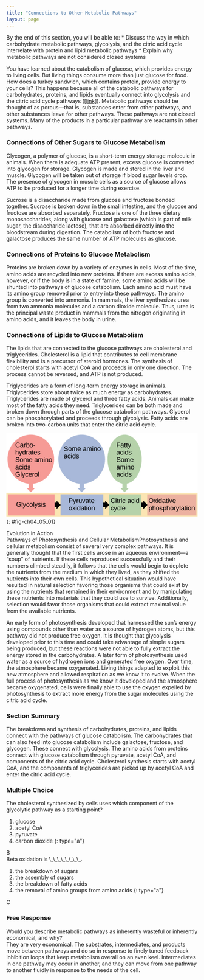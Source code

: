 ```yaml
---
title: "Connections to Other Metabolic Pathways"
layout: page
---
```



<div data-type="abstract" markdown="1">
By the end of this section, you will be able to:
* Discuss the way in which carbohydrate metabolic pathways, glycolysis, and the citric acid cycle interrelate with protein and lipid metabolic pathways
* Explain why metabolic pathways are not considered closed systems

</div>

You have learned about the catabolism of glucose, which provides energy to living cells. But living things consume more than just glucose for food. How does a turkey sandwich, which contains protein, provide energy to your cells? This happens because all of the catabolic pathways for carbohydrates, proteins, and lipids eventually connect into glycolysis and the citric acid cycle pathways ([\[link\]](#fig-ch04_05_01)). Metabolic pathways should be thought of as porous—that is, substances enter from other pathways, and other substances leave for other pathways. These pathways are not closed systems. Many of the products in a particular pathway are reactants in other pathways.

### Connections of Other Sugars to Glucose Metabolism

Glycogen, a polymer of glucose, is a short-term energy storage molecule in animals. When there is adequate ATP present, excess glucose is converted into glycogen for storage. Glycogen is made and stored in the liver and muscle. Glycogen will be taken out of storage if blood sugar levels drop. The presence of glycogen in muscle cells as a source of glucose allows ATP to be produced for a longer time during exercise.

Sucrose is a disaccharide made from glucose and fructose bonded together. Sucrose is broken down in the small intestine, and the glucose and fructose are absorbed separately. Fructose is one of the three dietary monosaccharides, along with glucose and galactose (which is part of milk sugar, the disaccharide lactose), that are absorbed directly into the bloodstream during digestion. The catabolism of both fructose and galactose produces the same number of ATP molecules as glucose.

### Connections of Proteins to Glucose Metabolism

Proteins are broken down by a variety of enzymes in cells. Most of the time, amino acids are recycled into new proteins. If there are excess amino acids, however, or if the body is in a state of famine, some amino acids will be shunted into pathways of glucose catabolism. Each amino acid must have its amino group removed prior to entry into these pathways. The amino group is converted into ammonia. In mammals, the liver synthesizes urea from two ammonia molecules and a carbon dioxide molecule. Thus, urea is the principal waste product in mammals from the nitrogen originating in amino acids, and it leaves the body in urine.

### Connections of Lipids to Glucose Metabolism

The lipids that are connected to the glucose pathways are cholesterol and triglycerides. Cholesterol is a lipid that contributes to cell membrane flexibility and is a precursor of steroid hormones. The synthesis of cholesterol starts with acetyl CoA and proceeds in only one direction. The process cannot be reversed, and ATP is not produced.

Triglycerides are a form of long-term energy storage in animals. Triglycerides store about twice as much energy as carbohydrates. Triglycerides are made of glycerol and three fatty acids. Animals can make most of the fatty acids they need. Triglycerides can be both made and broken down through parts of the glucose catabolism pathways. Glycerol can be phosphorylated and proceeds through glycolysis. Fatty acids are broken into two-carbon units that enter the citric acid cycle.

 ![This illustration shows that glycogen, fats, and proteins can be catabolized via aerobic respiration. Glycogen is broken down into glucose, which feeds into glycolysis. Fats are broken down into glycerol, which is processed by glycolysis, and fatty acids, which are converted into acetyl CoA. Proteins are broken down into amino acids, which are processed at various stages of aerobic respiration, including glycolysis, acetyl CoA formation, and the citric acid cycle.](../resources/Figure_04_05_01.jpg "Glycogen from the liver and muscles, together with fats, can feed into the catabolic pathways for carbohydrates.&#10;"){: #fig-ch04_05_01}

<div data-type="note" data-has-label="true" class="evolution non-majors" data-label="" markdown="1">
<div data-type="title">
Evolution in Action
</div>
<span data-type="title">Pathways of Photosynthesis and Cellular Metabolism</span>Photosynthesis and cellular metabolism consist of several very complex pathways. It is generally thought that the first cells arose in an aqueous environment—a “soup” of nutrients. If these cells reproduced successfully and their numbers climbed steadily, it follows that the cells would begin to deplete the nutrients from the medium in which they lived, as they shifted the nutrients into their own cells. This hypothetical situation would have resulted in natural selection favoring those organisms that could exist by using the nutrients that remained in their environment and by manipulating these nutrients into materials that they could use to survive. Additionally, selection would favor those organisms that could extract maximal value from the available nutrients.

An early form of photosynthesis developed that harnessed the sun’s energy using compounds other than water as a source of hydrogen atoms, but this pathway did not produce free oxygen. It is thought that glycolysis developed prior to this time and could take advantage of simple sugars being produced, but these reactions were not able to fully extract the energy stored in the carbohydrates. A later form of photosynthesis used water as a source of hydrogen ions and generated free oxygen. Over time, the atmosphere became oxygenated. Living things adapted to exploit this new atmosphere and allowed respiration as we know it to evolve. When the full process of photosynthesis as we know it developed and the atmosphere became oxygenated, cells were finally able to use the oxygen expelled by photosynthesis to extract more energy from the sugar molecules using the citric acid cycle.

</div>

### Section Summary

The breakdown and synthesis of carbohydrates, proteins, and lipids connect with the pathways of glucose catabolism. The carbohydrates that can also feed into glucose catabolism include galactose, fructose, and glycogen. These connect with glycolysis. The amino acids from proteins connect with glucose catabolism through pyruvate, acetyl CoA, and components of the citric acid cycle. Cholesterol synthesis starts with acetyl CoA, and the components of triglycerides are picked up by acetyl CoA and enter the citric acid cycle.

### Multiple Choice

<div data-type="exercise">
<div data-type="problem" markdown="1">
The cholesterol synthesized by cells uses which component of the glycolytic pathway as a starting point?

1.  glucose
2.  acetyl CoA
3.  pyruvate
4.  carbon dioxide
{: type="a"}

</div>
<div data-type="solution" markdown="1">
B

</div>
</div>

<div data-type="exercise">
<div data-type="problem" markdown="1">
Beta oxidation is \_\_\_\_\_\_\_\_.

1.  the breakdown of sugars
2.  the assembly of sugars
3.  the breakdown of fatty acids
4.  the removal of amino groups from amino acids
{: type="a"}

</div>
<div data-type="solution" markdown="1">
C

</div>
</div>

### Free Response

<div data-type="exercise">
<div data-type="problem" markdown="1">
Would you describe metabolic pathways as inherently wasteful or inherently economical, and why?

</div>
<div data-type="solution" markdown="1">
They are very economical. The substrates, intermediates, and products move between pathways and do so in response to finely tuned feedback inhibition loops that keep metabolism overall on an even keel. Intermediates in one pathway may occur in another, and they can move from one pathway to another fluidly in response to the needs of the cell.

</div>
</div>

